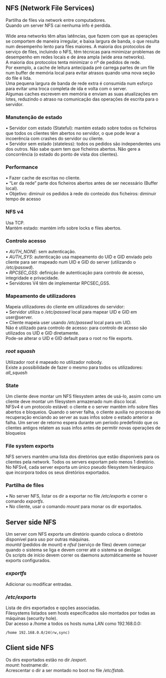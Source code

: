 ## NFS (Network File Services)
Partilha de files via network entre computadores.
<br />
Quando um server NFS cai nenhuma info é perdida.
<br /> <br />
Wide area networks têm altas latências, que fazem com que as operações se comportem de maneira irregular, e baixa largura de banda, o que resulta num desempenho lento para files maiores. A maioria dos protocolos de serviço de files, incluindo o NFS, têm técnicas para minimizar problemas de desempenho em redes locais e de área ampla (wide area networks).
<br />
A maioria dos protocolos tenta minimizar o nº de pedidos de rede.
<br />
Por exemplo, a cache de leitura antecipada pré carrega partes de um file num buffer de memória local para evitar atrasos quando uma nova seção do file é lida.
<br />
Uma pequena largura de banda de rede extra é consumida num esforço para evitar uma troca completa de ida e volta com o server.
<br />
Algumas caches escrevem em memória e enviam as suas atualizações em lotes, reduzindo o atraso na comunicação das operações de escrita para o servidor.

### Manutenção de estado
• Servidor com estado (Stateful): mantém estado sobre todos os ficheiros que todos os clientes têm abertos no servidor, o que pode levar a incoerência com crashes do servidor ou cliente. <br />
• Servidor sem estado (stateless): todos os pedidos são independentes uns dos outros. Não sabe quem tem que ficheiros abertos. Não gere a concorrência (o estado do ponto de vista dos clientes).

### Performance
• Fazer cache de escritas no cliente. <br />
• “Ler da rede” parte dos ficheiros abertos antes de ser necessário (Buffer local). <br />
• Objetivo: diminuir os pedidos à rede do conteúdo dos ficheiros: diminuir tempo de acesso

### NFS v4
Usa TCP.
<br />
Mantém estado: mantém info sobre locks e files abertos.

### Controlo acesso
• *AUTH_NONE*: sem autenticação. <br />
• *AUTH_SYS*: autenticação usa mapeamento do UID e GID enviado pelo cliente para ser mapeado num UID e GID do server (utilizando o */etc/passwd*). <br />
• *RPCSEC_GSS*: definição de autenticação para controlo de acesso, integridade e privacidade. <br />
• Servidores V4 têm de implementar RPCSEC_GSS. <br />

### Mapeamento de utilizadores
Mapeia utilizadores do cliente em utilizadores do servidor: <br />
• Servidor utiliza o */etc/passwd* local para mapear UID e GID em user@server. <br />
• Cliente mapeia user usando */etc/passwd* local para um UID. <br />
Não é utilizado para controlo de acesso: para controlo de acesso são utilizados os UID e GID diretamente.
<br />
Pode-se alterar o UID e GID default para o root no file exports.

### *root squash*
Utilizador root é mapeado no utilizador nobody.
<br />
Existe a possibilidade de fazer o mesmo para todos os
utilizadores: *all_squash*

### State
Um cliente deve montar um NFS filesystem antes de usá-lo, assim como um cliente deve montar um filesystem armazenado num disco local.
<br />
NFSv4 é um protocolo estável: o cliente e o server mantêm info sobre files abertos e bloqueios. Quando o server falha, o cliente auxilia no processo de recuperação enciando ao server as suas infos sobre o estado anterior a falha. Um server de retorno espera durante um período predefinido que os clientes antigos relatem as suas infos antes de permitir novas operações de bloqueios

### File system exports
NFS servers mantêm uma lista dos diretórios que estão disponíveis para os clientes pela network. Todos os servers exportam pelo menos 1 diretório.
<br />
No NFSv4, cada server exporta um único pseudo filesystem hierárquico que incorpora todos os seus diretórios exportados.

### Partilha de files
• No server NFS, listar os dir a exportar no file */etc/exports* e correr o comando *exportfs*. <br />
• No cliente, usar o comando *mount* para monar os dir exportados.

## Server side NFS
Um server com NFS exporta um diretório quando coloca o diretório disponível para uso por outras máquinas.
<br />
*mountd* (pedidos de mount) e *nfsd* (serviço de files) devem começar quando o sistema se liga e devem correr até o sistema se desligar.
<br />
Os scripts de início devem correr os daemons automáticamente se houver exports configurados.

### *exportfs*
Adicionar ou modificar entradas.

### */etc/exports*
Lista de dirs exportados e opções associadas.
<br />
Filesystems listados sem hosts especificados são montados por todas as máquinas (security hole).
<br />
Dar acesso a /home a todos os hosts numa LAN como 192.168.0.0:

	/home 192.168.0.0/24(rw,sync)

## Client side NFS
Os dirs exportados estão no dir */export*.
<br />
*mount*: hostname:dir.
<br />
Acrescentar o dir a ser montado no boot no file */etc/fstab*.
